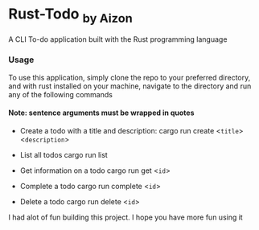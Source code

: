 # Rust-Todo <sub>by Aizon</sub>
A CLI To-do application built with the Rust programming language

### Usage
To use this application, simply clone the repo to your preferred directory, and with rust installed on your machine, navigate to the directory and run any of the following commands

#### Note: sentence arguments must be wrapped in quotes
- Create a todo with a title and description:
	cargo run create <`title`> <`description`>

- List all todos
	cargo run list

- Get information on a todo
	cargo run get <`id`>

- Complete a todo
  cargo run complete <`id`>

- Delete a todo
  cargo run delete <`id`>

I had alot of fun building this project. I hope you have more fun using it